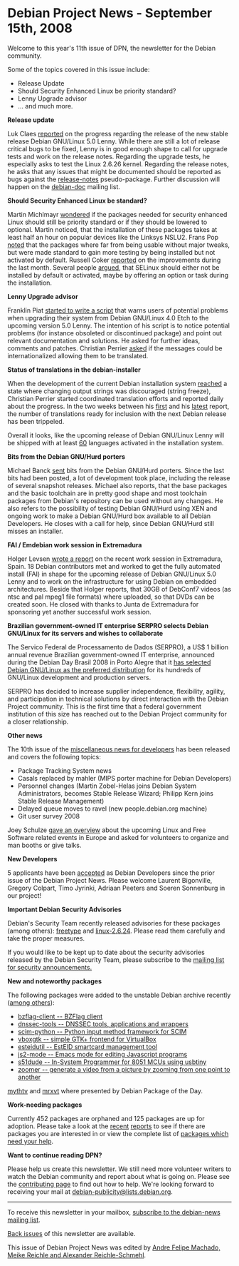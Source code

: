 
Debian Project News - September 15th, 2008
==========================================



Welcome to this year's 11th issue of DPN, the newsletter for the Debian
community.  

Some of the topics covered in this issue include:


* Release Update
* Should Security Enhanced Linux be priority standard?
* Lenny Upgrade advisor
* ... and much more.


**Release update**


Luk Claes [reported](https://lists.debian.org/debian-devel-announce/2008/09/msg00000.html)
on the progress regarding the release of the new stable release
Debian GNU/Linux 5.0 Lenny. While there are still a lot of release critical
bugs to be fixed, Lenny is in good enough shape to call for upgrade tests and
work on the release notes. Regarding the upgrade tests, he especially asks to
test the Linux 2.6.26 kernel. Regarding the release notes, he asks that any
issues that might be documented should be reported as bugs against the [release-notes](https://bugs.debian.org/release-notes) pseudo-package.
Further discussion will happen on the
[debian-doc](https://lists.debian.org/debian-doc) mailing list.


**Should Security Enhanced Linux be standard?**


Martin Michlmayr
[wondered](https://lists.debian.org/debian-devel/2008/09/msg00369.html)
if the packages needed for security enhanced Linux should still be priority
standard or if they should be lowered to optional. Martin noticed, that
the installation of these packages takes at least half an hour on popular
devices like the Linksys NSLU2. Frans Pop
[noted](https://lists.debian.org/debian-devel/2008/09/msg00372.html) that
the packages where far from being usable without major tweaks, but were made
standard to gain more testing by being installed but not activated by
default. Russell Coker
[reported](https://lists.debian.org/debian-devel/2008/09/msg00374.html)
on the improvements during the last month. Several people
[argued](https://lists.debian.org/debian-devel/2008/09/msg00403.html),
that SELinux should either not be installed by default or activated, maybe by
offering an option or task during the installation.


**Lenny Upgrade advisor**


Franklin Piat
[started to
write a script](https://lists.debian.org/debian-devel/2008/09/msg00135.html) that warns users of potential problems when upgrading their
system from Debian GNU/Linux 4.0 Etch to the upcoming version 5.0 Lenny.
The intention of his script is to notice potential problems (for instance
obsoleted or discontinued package) and point out relevant documentation and
solutions. He asked for further ideas, comments and patches. Christian Perrier
[asked](https://lists.debian.org/debian-devel/2008/09/msg00145.html)
if the messages could be internationalized allowing them to be translated.


**Status of translations in the debian-installer**


When the development of the current Debian installation system
[reached](https://lists.debian.org/debian-boot/2008/08/msg00684.html) a
state where changing output strings was discouraged (string freeze), Christian
Perrier started coordinated translation efforts and reported daily about the
progress. In the two weeks between his
[first](https://lists.debian.org/debian-i18n/2008/08/msg00166.html) and
his
[latest](https://lists.debian.org/debian-i18n/2008/09/msg00082.html) report,
the number of translations ready for inclusion with the next
Debian release has been trippeled.


Overall it looks, like the upcoming release of Debian GNU/Linux Lenny will
be shipped with at least [60](https://d-i.alioth.debian.org/doc/i18n/languages.html)
languages activated in the installation system.


**Bits from the Debian GNU/Hurd porters**


Michael Banck
[sent](https://lists.debian.org/debian-devel-announce/2008/09/msg00004.html)
bits from the Debian GNU/Hurd porters. Since the last bits had been posted, a
lot of development took place, including the release of several snapshot
releases. Michael also reports, that the base packages and the basic toolchain
are in pretty good shape and most toolchain packages from Debian's repository
can be used without any changes. He also refers to the possibility of testing
Debian GNU/Hurd using XEN and ongoing work to make a Debian GNU/Hurd box
available to all Debian Developers. He closes with a call for help, since
Debian GNU/Hurd still misses an installer.


**FAI / Emdebian work session in Extremadura**


Holger Levsen
[wrote
a report](https://lists.debian.org/debian-devel-announce/2008/09/msg00002.html) on the recent work session in Extremadura, Spain. 18 Debian
contributors met and worked to get the fully automated install (FAI) in shape
for the upcoming release of Debian GNU/Linux 5.0 Lenny and to work on the
infrastructure for using Debian on embedded architectures. Beside that Holger
reports, that 30GB of DebConf7 videos (as ntsc and pal mpeg1 file formats)
where uploaded, so that DVDs can be created soon. He closed with thanks to
Junta de Extremadura for sponsoring yet another successful work session.


**Brazilian government-owned IT enterprise SERPRO selects Debian GNU/Linux for its servers and wishes to collaborate**


The Servico Federal de Processamento de Dados (SERPRO), a US$ 1 billion
annual revenue Brazilian government-owned IT enterprise, announced during the
Debian Day Brasil 2008 in Porto Alegre that it
[has selected
Debian GNU/Linux as the preferred distribution](http://times.debian.net/?category=success-stories#1272) for its hundreds of
GNU/Linux development and production servers.


SERPRO has decided to increase supplier independence, flexibility, agility, and
participation in technical solutions by direct interaction with the Debian
Project community. This is the first time that a federal government institution
of this size has reached out to the Debian Project community for a closer
relationship.


**Other news**


The 10th issue of the
[miscellaneous news for developers](https://lists.debian.org/debian-devel-announce/2008/09/msg00003.html) has been released and covers the
following topics:


* Package Tracking System news
* Casals replaced by mahler (MIPS porter machine for Debian Developers)
* Personnel changes (Martin Zobel-Helas joins Debian System Administrators, becomes Stable Release Wizard; Philipp Kern joins Stable Release Management)
* Delayed queue moves to ravel (new people.debian.org machine)
* Git user survey 2008


Joey Schulze
[gave an
overview](https://lists.debian.org/debian-events-eu/2008/09/msg00008.html) about the upcoming Linux and Free Software related events in
Europe and asked for volunteers to organize and man booths or give talks.


**New Developers**


5 applicants have been
[accepted](https://lists.debian.org/debian-project/2008/09/msg00040.html)
as Debian Developers since the prior issue of the Debian Project News. Please
welcome Laurent Bigonville, Gregory Colpart, Timo Jyrinki, Adriaan Peeters and
Soeren Sonnenburg in our project!


**Important Debian Security Advisories**


Debian's Security Team recently released advisories for these packages (among others):
[freetype](https://www.debian.org/security/2008/dsa-1635) and
[linux-2.6.24](https://www.debian.org/security/2008/dsa-1636).
Please read them carefully and take the proper measures.


If you would like to be kept up to date about the security advisories
released by the Debian Security Team, please subscribe to the
[mailing list for security announcements.](https://lists.debian.org/debian-security-announce/)


**New and noteworthy packages**


The following packages were added to the unstable Debian archive recently ([among others](https://packages.debian.org/unstable/main/newpkg)):


* [bzflag-client -- BZFlag client](https://packages.debian.org/unstable/main/bzflag-client)
* [dnssec-tools -- DNSSEC tools, applications and wrappers](https://packages.debian.org/unstable/main/dnssec-tools)
* [scim-python -- Python input method framework for SCIM](https://packages.debian.org/unstable/main/scim-python)
* [vboxgtk -- simple GTK+ frontend for VirtualBox](https://packages.debian.org/unstable/main/vboxgtk)
* [esteidutil -- EstEID smartcard management tool](https://packages.debian.org/unstable/main/esteidutil)
* [js2-mode -- Emacs mode for editing Javascript programs](https://packages.debian.org/unstable/main/js2-mode)
* [s51dude -- In-System Programmer for 8051 MCUs using usbtiny](https://packages.debian.org/unstable/main/s51dude)
* [zoomer -- generate a video from a picture by zooming from one point to another](https://packages.debian.org/unstable/main/zoomer)


[mythtv](http://debaday.debian.net/2008/09/14/mythtv-a-personal-tv-recorder/) and
[mrxvt](http://debaday.debian.net/2008/09/07/mrxvt-fast-light-multitabbed-terminal-emulator/) where presented by Debian Package of the Day.


**Work-needing packages**


Currently 452 packages are orphaned and 125 packages are up for adoption. Please take a look
at the [recent](https://lists.debian.org/debian-devel/2008/09/msg00096.html)
[reports](https://lists.debian.org/debian-devel/2008/09/msg00294.html) to see if there are packages
you are interested in or view the complete list of
[packages which need your help](https://www.debian.org/devel/wnpp/help_requested).


**Want to continue reading DPN?**


Please help us create this newsletter.
We still need more volunteer writers to watch the Debian community
and report about what is going on. Please see the
[contributing page](https://wiki.debian.org/ProjectNews/HowToContribute) to find out how to
help. We're looking forward to receiving your mail at
[debian-publicity@lists.debian.org](mailto:debian-publicity@lists.debian.org).




---



 To receive this newsletter in your mailbox, [subscribe to the debian-news mailing list](https://lists.debian.org/debian-news/).



[Back issues](https://www.debian.org/News/weekly/) of this newsletter are available.



This issue of Debian Project News was edited by [Andre Felipe Machado, Meike Reichle and Alexander Reichle-Schmehl](mailto:debian-publicity@lists.debian.org).




